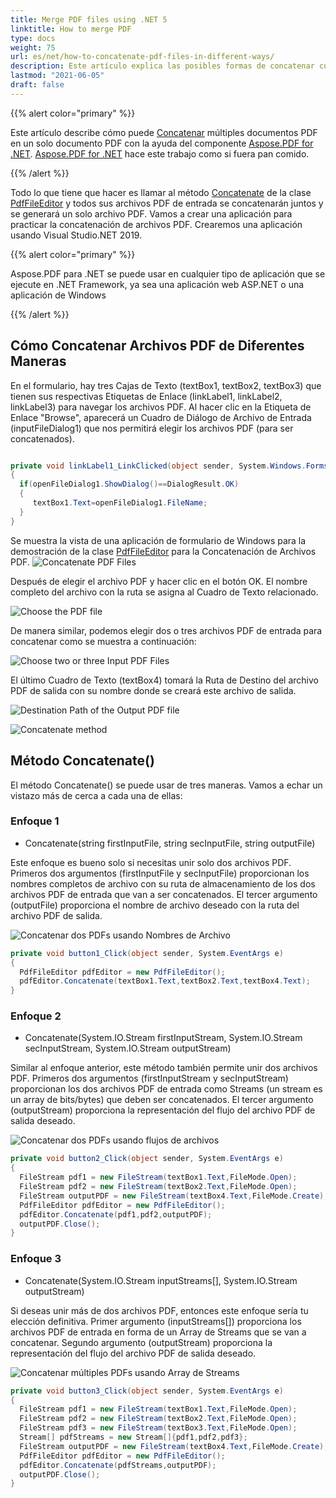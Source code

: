 ```yaml
---
title: Merge PDF files using .NET 5 
linktitle: How to merge PDF
type: docs
weight: 75
url: es/net/how-to-concatenate-pdf-files-in-different-ways/
description: Este artículo explica las posibles formas de concatenar cualquier número de archivos PDF existentes en un solo archivo PDF.
lastmod: "2021-06-05"
draft: false
---
```


{{% alert color="primary" %}}

Este artículo describe cómo puede [Concatenar](https://reference.aspose.com/pdf/net/aspose.pdf.facades/pdffileeditor/methods/concatenate/index) múltiples documentos PDF en un solo documento PDF con la ayuda del componente [Aspose.PDF for .NET](/pdf/net/). [Aspose.PDF for .NET](/pdf/net/) hace este trabajo como si fuera pan comido.

{{% /alert %}}

Todo lo que tiene que hacer es llamar al método [Concatenate](https://reference.aspose.com/pdf/net/aspose.pdf.facades/pdffileeditor/methods/concatenate/index) de la clase [PdfFileEditor](https://reference.aspose.com/pdf/net/aspose.pdf.facades/pdffileeditor) y todos sus archivos PDF de entrada se concatenarán juntos y se generará un solo archivo PDF. Vamos a crear una aplicación para practicar la concatenación de archivos PDF. Crearemos una aplicación usando Visual Studio.NET 2019.

{{% alert color="primary" %}}

Aspose.PDF para .NET se puede usar en cualquier tipo de aplicación que se ejecute en .NET Framework, ya sea una aplicación web ASP.NET o una aplicación de Windows

{{% /alert %}}

## Cómo Concatenar Archivos PDF de Diferentes Maneras

En el formulario, hay tres Cajas de Texto (textBox1, textBox2, textBox3) que tienen sus respectivas Etiquetas de Enlace (linkLabel1, linkLabel2, linkLabel3) para navegar los archivos PDF. Al hacer clic en la Etiqueta de Enlace "Browse", aparecerá un Cuadro de Diálogo de Archivo de Entrada (inputFileDialog1) que nos permitirá elegir los archivos PDF (para ser concatenados).

```csharp

private void linkLabel1_LinkClicked(object sender, System.Windows.Forms.LinkLabelLinkClickedEventArgs e)
{
  if(openFileDialog1.ShowDialog()==DialogResult.OK)
  {
     textBox1.Text=openFileDialog1.FileName;
  }
}
```

Se muestra la vista de una aplicación de formulario de Windows para la demostración de la clase [PdfFileEditor](https://reference.aspose.com/pdf/net/aspose.pdf.facades/pdffileeditor) para la Concatenación de Archivos PDF.
![Concatenate PDF Files](how-to-concatenate-pdf-files-in-different-ways_1.png)

Después de elegir el archivo PDF y hacer clic en el botón OK. El nombre completo del archivo con la ruta se asigna al Cuadro de Texto relacionado.

![Choose the PDF file](how-to-concatenate-pdf-files-in-different-ways_2.png)

De manera similar, podemos elegir dos o tres archivos PDF de entrada para concatenar como se muestra a continuación:

![Choose two or three Input PDF Files](how-to-concatenate-pdf-files-in-different-ways_3.png)

El último Cuadro de Texto (textBox4) tomará la Ruta de Destino del archivo PDF de salida con su nombre donde se creará este archivo de salida.

![Destination Path of the Output PDF file](how-to-concatenate-pdf-files-in-different-ways_4.png)

![Concatenate method](how-to-concatenate-pdf-files-in-different-ways_5.png)

## Método Concatenate()

El método Concatenate() se puede usar de tres maneras. Vamos a echar un vistazo más de cerca a cada una de ellas:

### Enfoque 1

- Concatenate(string firstInputFile, string secInputFile, string outputFile)

Este enfoque es bueno solo si necesitas unir solo dos archivos PDF. Primeros dos argumentos (firstInputFile y secInputFile) proporcionan los nombres completos de archivo con su ruta de almacenamiento de los dos archivos PDF de entrada que van a ser concatenados. El tercer argumento (outputFile) proporciona el nombre de archivo deseado con la ruta del archivo PDF de salida.

![Concatenar dos PDFs usando Nombres de Archivo](how-to-concatenate-pdf-files-in-different-ways_6.png)

```csharp
private void button1_Click(object sender, System.EventArgs e)
{
  PdfFileEditor pdfEditor = new PdfFileEditor();
  pdfEditor.Concatenate(textBox1.Text,textBox2.Text,textBox4.Text);
}
```

### Enfoque 2

- Concatenate(System.IO.Stream firstInputStream, System.IO.Stream secInputStream, System.IO.Stream outputStream)

Similar al enfoque anterior, este método también permite unir dos archivos PDF. Primeros dos argumentos (firstInputStream y secInputStream) proporcionan los dos archivos PDF de entrada como Streams (un stream es un array de bits/bytes) que deben ser concatenados. El tercer argumento (outputStream) proporciona la representación del flujo del archivo PDF de salida deseado.

![Concatenar dos PDFs usando flujos de archivos](how-to-concatenate-pdf-files-in-different-ways_7.png)

```csharp
private void button2_Click(object sender, System.EventArgs e)
{
  FileStream pdf1 = new FileStream(textBox1.Text,FileMode.Open);
  FileStream pdf2 = new FileStream(textBox2.Text,FileMode.Open);
  FileStream outputPDF = new FileStream(textBox4.Text,FileMode.Create);
  PdfFileEditor pdfEditor = new PdfFileEditor();
  pdfEditor.Concatenate(pdf1,pdf2,outputPDF);
  outputPDF.Close();
}
```

### Enfoque 3

- Concatenate(System.IO.Stream inputStreams[], System.IO.Stream outputStream)

Si deseas unir más de dos archivos PDF, entonces este enfoque sería tu elección definitiva. Primer argumento (inputStreams[]) proporciona los archivos PDF de entrada en forma de un Array de Streams que se van a concatenar. Segundo argumento (outputStream) proporciona la representación del flujo del archivo PDF de salida deseado.

![Concatenar múltiples PDFs usando Array de Streams](how-to-concatenate-pdf-files-in-different-ways_8.png)

```csharp
private void button3_Click(object sender, System.EventArgs e)
{
  FileStream pdf1 = new FileStream(textBox1.Text,FileMode.Open);
  FileStream pdf2 = new FileStream(textBox2.Text,FileMode.Open);
  FileStream pdf3 = new FileStream(textBox3.Text,FileMode.Open);
  Stream[] pdfStreams = new Stream[]{pdf1,pdf2,pdf3};
  FileStream outputPDF = new FileStream(textBox4.Text,FileMode.Create);
  PdfFileEditor pdfEditor = new PdfFileEditor();
  pdfEditor.Concatenate(pdfStreams,outputPDF);
  outputPDF.Close();
}
```